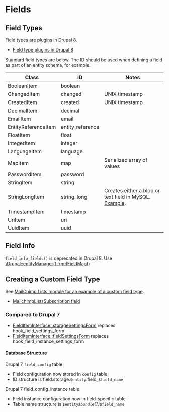 # Fields

## Field Types

Field types are plugins in Drupal 8.

* [Field type plugins in Drupal 8](http://cgit.drupalcode.org/drupal/tree/core/lib/Drupal/Core/Field/Plugin/Field/FieldType)

Standard field types are below. The ID should be used when defining a field as part of an entity schema, for example.

| Class                 | ID               | Notes                                      |
| --------------------- | ---------------- | ------------------------------------------ |
|   BooleanItem         | boolean          |                                            |
|   ChangedItem         | changed          | UNIX timestamp                             |
|   CreatedItem         | created          | UNIX timestamp                             |
|   DecimalItem         | decimal          |                                            |
|   EmailItem           | email            |                                            |
|   EntityReferenceItem | entity_reference |                                            |
|   FloatItem           | float            |                                            |
|   IntegerItem         | integer          |                                            |
|   LanguageItem        | language         |                                            |
|    MapItem            | map              | Serialized array of values                 |
|   PasswordItem        | password         |                                            |
|   StringItem          | string           |                                            |
|   StringLongItem      | string_long      | Creates either a blob or text field in MySQL. [Example](http://cgit.drupalcode.org/drupal/tree/core/lib/Drupal/Core/Field/Plugin/Field/FieldType/StringLongItem.php#n31). |
|   TimestampItem       | timestamp        |                                            |
|   UriItem             | uri              |                                            |
|   UuidItem            | uuid             |                                            |

## Field Info

`field_info_fields()` is deprecated in Drupal 8. Use [\Drupal::entityManager()->getFieldMap()](https://api.drupal.org/api/drupal/core!lib!Drupal!Core!Entity!EntityManager.php/function/EntityManager%3A%3AgetFieldMap/8)

## Creating a Custom Field Type

See [MailChimp Lists module for an example of a custom field type](https://github.com/thinkshout/mailchimp/tree/8.x-1.x/modules/mailchimp_lists/src/Plugin/Field).

* [MailchimpListsSubscription field](https://github.com/thinkshout/mailchimp/blob/8.x-1.x/modules/mailchimp_lists/src/Plugin/Field/FieldType/MailchimpListsSubscription.php)

### Compared to Drupal 7

* [FieldItemInterface::storageSettingsForm](https://api.drupal.org/api/drupal/core%21lib%21Drupal%21Core%21Field%21FieldItemInterface.php/function/FieldItemInterface%3A%3AstorageSettingsForm/8) replaces hook_field_settings_form
* [FieldItemInterface::fieldSettingsForm](https://api.drupal.org/api/drupal/core%21lib%21Drupal%21Core%21Field%21FieldItemInterface.php/function/FieldItemInterface%3A%3AfieldSettingsForm/8) replaces hook_field_instance_settings_form

#### Database Structure

Drupal 7 `field_config` table

* Field configuration now stored in `config` table
* ID structure is field.storage.`$entity`.field_`$field_name`

Drupal 7 field_config_instance table

- Field instance configuration now in field-specific table
- Table name structure is `$entity`_`$bundle`(?)_`$field_name`
